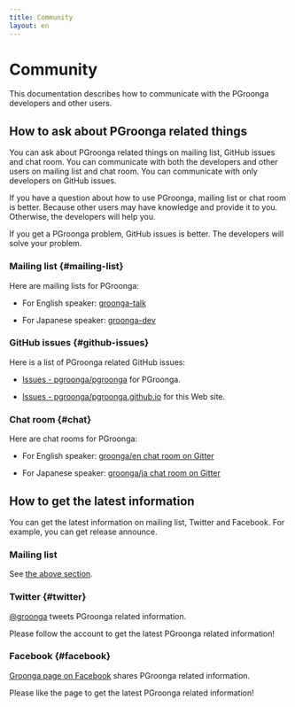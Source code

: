 ```yaml
---
title: Community
layout: en
---
```


# Community

This documentation describes how to communicate with the PGroonga developers and other users.

## How to ask about PGroonga related things

You can ask about PGroonga related things on mailing list, GitHub issues and chat room. You can communicate with both the developers and other users on mailing list and chat room. You can communicate with only developers on GitHub issues.

If you have a question about how to use PGroonga, mailing list or chat room is better. Because other users may have knowledge and provide it to you. Otherwise, the developers will help you.

If you get a PGroonga problem, GitHub issues is better. The developers will solve your problem.

### Mailing list {#mailing-list}

Here are mailing lists for PGroonga:

  * For English speaker: [groonga-talk](https://lists.sourceforge.net/lists/listinfo/groonga-talk)

  * For Japanese speaker: [groonga-dev](http://lists.osdn.me/mailman/listinfo/groonga-dev)

### GitHub issues {#github-issues}

Here is a list of PGroonga related GitHub issues:

  * [Issues - pgroonga/pgroonga](https://github.com/pgroonga/pgroonga/issues) for PGroonga.

  * [Issues - pgroonga/pgroonga.github.io](https://github.com/pgroonga/pgroonga.github.io/issues) for this Web site.

### Chat room {#chat}

Here are chat rooms for PGroonga:

  * For English speaker: [groonga/en chat room on Gitter](https://gitter.im/groonga/en>)

  * For Japanese speaker: [groonga/ja chat room on Gitter](https://gitter.im/groonga/ja>)

## How to get the latest information

You can get the latest information on mailing list, Twitter and Facebook. For example, you can get release announce.

### Mailing list

See [the above section](#mailing-list).

### Twitter {#twitter}

[@groonga](https://twitter.com/groonga/) tweets PGroonga related information.

Please follow the account to get the latest PGroonga related information!

### Facebook {#facebook}

[Groonga page on Facebook](http://www.facebook.com/groonga) shares PGroonga related information.

Please like the page to get the latest PGroonga related information!
